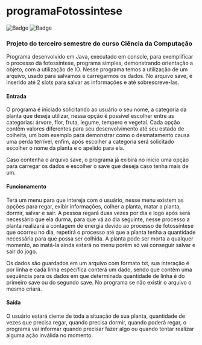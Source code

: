 # programaFotossintese
![Badge](https://img.shields.io/badge/language-java-brightgreen?label=language&message=java) 
![Badge](https://img.shields.io/badge/version-1.0.2-blue)

### Projeto do terceiro semestre do curso Ciência da Computação

Programa desenvolvido em Java, executado em console, para exemplificar o processo da fotossíntese, programa simples, demonstrando orientação a objeto, com a utilização de IO. Nesse programa temos a utilização de um arquivo, usado para salvamos e carregarmos os dados.
No arquivo save, é inserido até 2 slots para salvar as informações e até sobrescreve-las.

#### Entrada

O programa é iniciado solicitando ao usuário o seu nome, a categoria da planta que deseja utilizar, nessa opção é possível escolher entre as categorias: árvore, flor, fruta, legume, tempero e vegetal. Cada opção contêm valores diferentes para seu desenvolvimento até seu estado de colheita, um bom exemplo para demonstrar como o desmatamento causa uma perda terrível, enfim, após escolher a categoria será solicitado escolher o nome da planta e o apelido para ela.

Caso contenha o arquivo save, o programa já exibirá no inicio uma opção para carregar os dados e escolher o save que deseja caso tenha mais de um.

#### Funcionamento

Terá um menu para que intereja com o usuário, nesse menu existem as opções para regar, exibir informações, colher a planta, matar a planta, dormir, salvar e sair. A pessoa regará duas vezes por dia e logo após será necessário que ela durma, para que vá ao dia seguinte, nesse processo a planta realizará a contagem de energia devido ao processo de fotossíntese que ocorreu no dia, repetirá o processo até que a planta tenha a quantidade necessária para que possa ser colhida. A planta pode ser morta a qualquer momento, ao matá-la ainda estará no menu porém só vai conseguir salvar e sair do jogo.

Os dados são guardados em um arquivo com formato txt, sua interação é por linha e cada linha específica conterá um dado, sendo que contêm uma sequência para os dados em que determinada quantidade de linha é do primeiro save ou do segundo save. No programa se não existir o arquivo o mesmo criará.

#### Saída

O usuário estará ciente de toda a situação de sua planta, quantidade de vezes que precisa regar, quando precisa dormir, quando poderá regar, o programa vai informar quando precisar fazer algo ou quando tentar realizar alguma ação inválida no momento.
